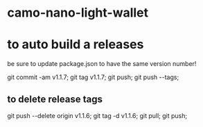 # camo-nano-light-wallet

# to auto build a releases

be sure to update package.json to have the same version number!

  git commit -am v1.1.7;
  git tag v1.1.7;
  git push;
  git push --tags;

## to delete release tags
  git push --delete origin v1.1.6;
  git tag -d v1.1.6;
  git pull;
  git push;

